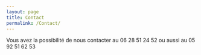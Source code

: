 ```yaml
---
layout: page
title: Contact
permalink: /Contact/
---
```


Vous avez la possibilité de nous contacter au 06 28 51 24 52
ou aussi au 05 92 51 62 53



